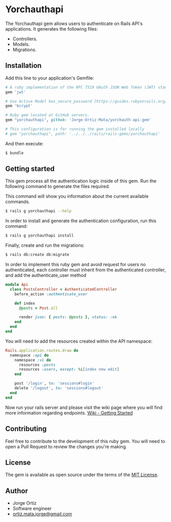 # Yorchauthapi
The Yorchauthapi gem allows users to authenticate on Rails API's applications.
It generates the following files:

- Controllers.
- Models.
- Migrations.

## Installation
Add this line to your application's Gemfile:

```ruby
# A ruby implementation of the RFC 7519 OAuth JSON Web Token (JWT) standard.
gem 'jwt'

# Use Active Model has_secure_password [https://guides.rubyonrails.org/active_model_basics.html#securepassword]
gem 'bcrypt'

# Ruby gem located at GitHub servers.
gem "yorchauthapi", github: 'Jorge-Ortiz-Mata/yorchauth-api-gem'

# This configuration is for running the gem installed locally
# gem "yorchauthapi", path: '../../../rails/rails-gems/yorchauthapi'
```

And then execute:
```bash
$ bundle
```

## Getting started

This gem process all the authentication logic inside of this gem.
Run the following command to generate the files required.

This command will show you information about the current available commands.
```bash
$ rails g yorchauthapi --help
```

In order to install and generate the authentication configuration, run this command:
```bash
$ rails g yorchauthapi install
```

Finally, create and run the migrations:
```bash
$ rails db:create db:migrate
```

In order to implement this ruby gem and avoid request for users no authenticated, each controller must inherit from
the authenticated controller, and add the authenticate_user method
```ruby
module Api
  class PostsController < AuthenticatedController
    before_action :authenticate_user

    def index
      @posts = Post.all

      render json: { posts: @posts }, status: :ok
    end
  end
end
```

You will need to add the resources created within the API namespace:
```ruby
Rails.application.routes.draw do
  namespace :api do
    namespace :v1 do
      resources :posts
      resources :users, except: %i[index new edit]
    end

    post '/login', to: 'sessions#login'
    delete '/logout', to: 'sessions#logout'
  end
end
```

Now run your rails server and please visit the wiki page where you will find more information regarding endpoints.
[Wiki - Getting Started](https://github.com/Jorge-Ortiz-Mata/yorchauth-api-gem/wiki)

## Contributing
Feel free to contribute to the development of this ruby gem. You will need to open a Pull Request to review the changes
you're making.

## License
The gem is available as open source under the terms of the [MIT License](https://opensource.org/licenses/MIT).

## Author

* Jorge Ortiz
* Software engineer
* ortiz.mata.jorge@gmail.com
